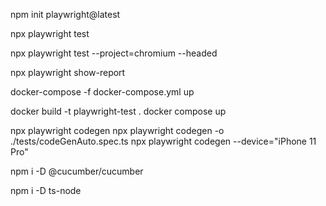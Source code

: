 
<!-- To start a new Playwright project -->
npm init playwright@latest

<!-- To run test all tests under /tests folder -->
npx playwright test

npx playwright test --project=chromium --headed

<!-- To show the report -->
npx playwright show-report

<!-- To run the docker compose file the command is -->
docker-compose -f docker-compose.yml up
<!-- OR -->
docker build -t playwright-test . 
docker compose up

<!-- To run the code generate tool -->
npx playwright codegen
npx playwright codegen -o ./tests/codeGenAuto.spec.ts
npx playwright codegen --device="iPhone 11 Pro"

<!-- To install cucumber -->
npm i -D @cucumber/cucumber

<!-- To install ts-node -->
npm i -D ts-node
